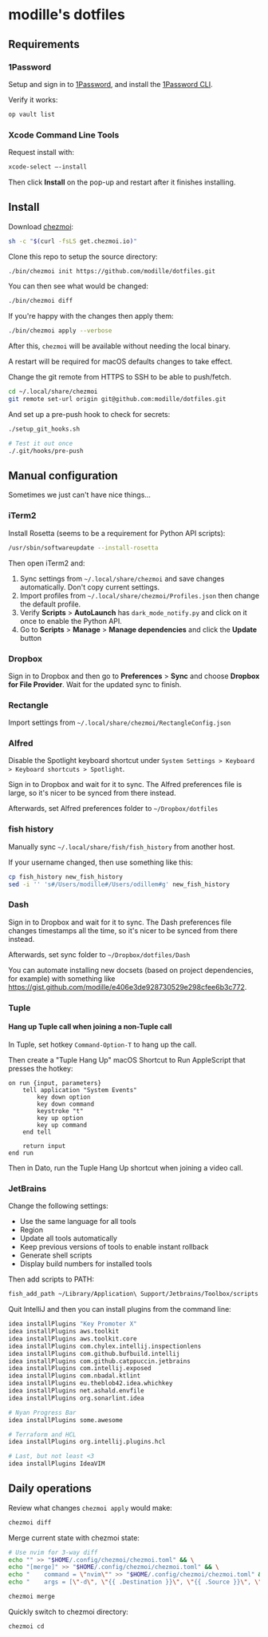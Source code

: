 # modille's dotfiles

## Requirements

### 1Password

Setup and sign in to [1Password](https://1password.com/downloads), and install the [1Password CLI](https://developer.1password.com/docs/cli/get-started).

Verify it works:

```sh
op vault list
```

### Xcode Command Line Tools

Request install with:

```sh
xcode-select –-install
```

Then click **Install** on the pop-up and restart after it finishes installing.

## Install

Download [chezmoi](https://www.chezmoi.io):

```sh
sh -c "$(curl -fsLS get.chezmoi.io)"
```

Clone this repo to setup the source directory:

```sh
./bin/chezmoi init https://github.com/modille/dotfiles.git
```

You can then see what would be changed:

```sh
./bin/chezmoi diff
```

If you're happy with the changes then apply them:

```sh
./bin/chezmoi apply --verbose
```

After this, `chezmoi` will be available without needing the local binary.

A restart will be required for macOS defaults changes to take effect.

Change the git remote from HTTPS to SSH to be able to push/fetch.

```sh
cd ~/.local/share/chezmoi
git remote set-url origin git@github.com:modille/dotfiles.git
```

And set up a pre-push hook to check for secrets:

```sh
./setup_git_hooks.sh

# Test it out once
./.git/hooks/pre-push
```

## Manual configuration

Sometimes we just can't have nice things...

### iTerm2

Install Rosetta (seems to be a requirement for Python API scripts):

```sh
/usr/sbin/softwareupdate --install-rosetta
```

Then open iTerm2 and:

1. Sync settings from `~/.local/share/chezmoi` and save changes automatically. Don't copy current settings.
1. Import profiles from `~/.local/share/chezmoi/Profiles.json` then change the default profile.
1. Verify **Scripts** > **AutoLaunch** has `dark_mode_notify.py` and click on it once to enable the Python API.
1. Go to **Scripts** > **Manage** > **Manage dependencies** and click the **Update** button

### Dropbox

Sign in to Dropbox and then go to **Preferences** > **Sync** and choose **Dropbox for File Provider**.
Wait for the updated sync to finish.

### Rectangle

Import settings from `~/.local/share/chezmoi/RectangleConfig.json`

### Alfred

Disable the Spotlight keyboard shortcut under `System Settings > Keyboard > Keyboard shortcuts > Spotlight`.

Sign in to Dropbox and wait for it to sync.
The Alfred preferences file is large, so it's nicer to be synced from there instead.

Afterwards, set Alfred preferences folder to `~/Dropbox/dotfiles`

### fish history

Manually sync `~/.local/share/fish/fish_history` from another host.

If your username changed, then use something like this:

```sh
cp fish_history new_fish_history
sed -i '' 's#/Users/modille#/Users/odillem#g' new_fish_history
```

### Dash

Sign in to Dropbox and wait for it to sync.
The Dash preferences file changes timestamps all the time, so it's nicer to be synced from there instead.

Afterwards, set sync folder to `~/Dropbox/dotfiles/Dash`

You can automate installing new docsets (based on project dependencies, for example) with something like <https://gist.github.com/modille/e406e3de928730529e298cfee6b3c772>.

### Tuple

#### Hang up Tuple call when joining a non-Tuple call

In Tuple, set hotkey `Command-Option-T` to hang up the call.

Then create a "Tuple Hang Up" macOS Shortcut to Run AppleScript that presses the hotkey:

```scpt
on run {input, parameters}
	tell application "System Events"
		key down option
		key down command
		keystroke "t"
		key up option
		key up command
	end tell

	return input
end run
```

Then in Dato, run the Tuple Hang Up shortcut when joining a video call.

### JetBrains

Change the following settings:

- Use the same language for all tools
- Region
- Update all tools automatically
- Keep previous versions of tools to enable instant rollback
- Generate shell scripts
- Display build numbers for installed tools

Then add scripts to PATH:

```sh
fish_add_path ~/Library/Application\ Support/Jetbrains/Toolbox/scripts
```

Quit IntelliJ and then you can install plugins from the command line:

```sh
idea installPlugins "Key Promoter X"
idea installPlugins aws.toolkit
idea installPlugins aws.toolkit.core
idea installPlugins com.chylex.intellij.inspectionlens
idea installPlugins com.github.bufbuild.intellij
idea installPlugins com.github.catppuccin.jetbrains
idea installPlugins com.intellij.exposed
idea installPlugins com.nbadal.ktlint
idea installPlugins eu.theblob42.idea.whichkey
idea installPlugins net.ashald.envfile
idea installPlugins org.sonarlint.idea

# Nyan Progress Bar
idea installPlugins some.awesome

# Terraform and HCL
idea installPlugins org.intellij.plugins.hcl

# Last, but not least <3
idea installPlugins IdeaVIM
```

## Daily operations

Review what changes `chezmoi apply` would make:

```sh
chezmoi diff
```

Merge current state with chezmoi state:

```sh
# Use nvim for 3-way diff
echo "" >> "$HOME/.config/chezmoi/chezmoi.toml" && \
echo "[merge]" >> "$HOME/.config/chezmoi/chezmoi.toml" && \
echo "    command = \"nvim\"" >> "$HOME/.config/chezmoi/chezmoi.toml" && \
echo "    args = [\"-d\", \"{{ .Destination }}\", \"{{ .Source }}\", \"{{ .Target }}\"]" >> "$HOME/.config/chezmoi/chezmoi.toml"

chezmoi merge
```

Quickly switch to chezmoi directory:

```sh
chezmoi cd
```
